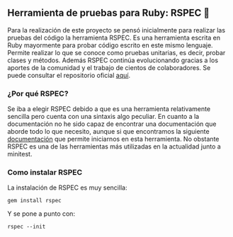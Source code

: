 ## Herramienta de pruebas para Ruby: RSPEC :small_orange_diamond:
Para la realización de este proyecto se pensó inicialmente para realizar las pruebas del código la herramienta RSPEC. Es una herramienta escrita en Ruby mayormente para probar código escrito en este mismo lenguaje. Permite realizar lo que se conoce como pruebas unitarias, es decir, probar clases y métodos. Además RSPEC continúa evolucionando gracias a los aportes de la comunidad y el trabajo de cientos de colaboradores. Se puede consultar el repositorio oficial [aquí](https://github.com/rspec/rspec).
### ¿Por qué RSPEC?
Se iba a elegir RSPEC debido a que es una herramienta relativamente sencilla pero cuenta con una sintaxis algo peculiar. En cuanto a la documentación no he sido capaz de encontrar una documentación que aborde todo lo que necesito, aunque si que encontramos la siguiente  [documentación](https://rspec.info/documentation/) que permite iniciarnos en esta herramienta. No obstante RSPEC es una de las herramientas más utilizadas en la actualidad junto a minitest.
### Como instalar RSPEC
La instalación de RSPEC es muy sencilla:

`gem install rspec`

Y se pone a punto con:

`rspec --init`
